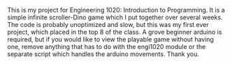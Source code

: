 This is my project for Engineering 1020: Introduction to Programming. It is a simple infinite scroller-Dino game which I put together over several weeks. 
The code is probably unoptimized and slow, but this was my first ever project, which placed in the top 8 of the class.
A grove beginner arduino is required, but if you would like to view the playable game without having one, remove anything that has to do with the engi1020 module or the separate script which handles the arduino movements.
Thank you.
